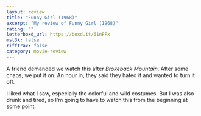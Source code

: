 ```yaml
---
layout: review
title: "Funny Girl (1968)"
excerpt: "My review of Funny Girl (1968)"
rating: ""
letterboxd_url: https://boxd.it/61nFFx
mst3k: false
rifftrax: false
category: movie-review
---
```


A friend demanded we watch this after <i>Brokeback Mountain</i>. After some chaos, we put it on. An hour in, they said they hated it and wanted to turn it off.

I liked what I saw, especially the colorful and wild costumes. But I was also drunk and tired, so I'm going to have to watch this from the beginning at some point.
